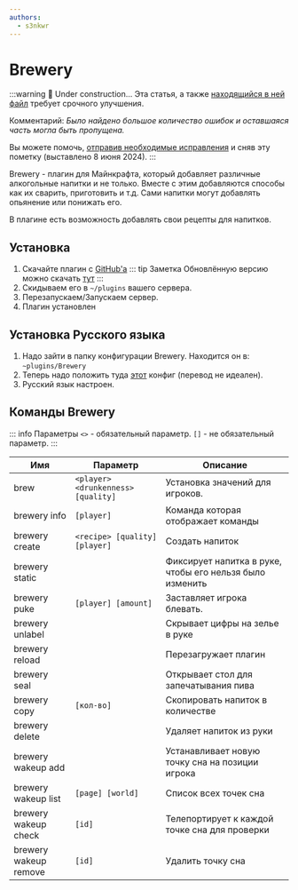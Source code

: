 ```yaml
---
authors:
  - s3nkwr
---
```


# Brewery

:::warning :construction: Under construction...
Эта статья, а также [находящийся в ней файл](/minecraft/brewery/config.yml) требует срочного улучшения.

Комментарий: *Было найдено большое количество ошибок и оставшаяся часть могла быть пропущена.*

Вы можете помочь, [отправив необходимые исправления](https://github.com/play2go/wiki/blob/main/src/minecraft/plugins/brewery.md) и сняв эту пометку (выставлено 8 июня 2024).
:::

Brewery - плагин для Майнкрафта, который добавляет различные алкогольные напитки и не только.
Вместе с этим добавляются способы как их сварить, приготовить и т.д. Сами напитки могут добавлять опьянение или понижать его.

В плагине есть возможность добавлять свои рецепты для напитков.

## Установка

1. Скачайте плагин с [GitHub'а](https://github.com/DieReicheErethons/Brewery/releases/latest)
::: tip Заметка
Обновлённую версию можно скачать [тут](https://github.com/Jsinco/BreweryX)
:::
2. Скидываем его в `~/plugins` вашего сервера.
3. Перезапускаем/Запускаем сервер.
4. Плагин установлен

## Установка Русского языка

1. Надо зайти в папку конфигурации Brewery. Находится он в: `~plugins/Brewery`
2. Теперь надо положить туда [этот](/minecraft/brewery/config.yml) конфиг (перевод не идеален).
3. Русский язык настроен.

## Команды Brewery

::: info Параметры
`<>` - обязательный параметр.
`[]` - не обязательный параметр.
:::

| Имя | Параметр | Описание |
| --------------- | ----------- | ----------- |
| brew | `<player> <drunkenness> [quality]` | Установка значений для игроков. |
| brewery info | `[player]` | Команда которая отображает команды |
| brewery create | `<recipe> [quality] [player]` | Создать напиток |
| brewery static |  | Фиксирует напитка в руке, чтобы его нельзя было изменить |  
| brewery puke | `[player] [amount]` | Заставляет игрока блевать.  |
| brewery unlabel |  | Скрывает цифры на зелье в руке |
| brewery reload |  | Перезагружает плагин |
| brewery seal |  | Открывает стол для запечатывания пива |
| brewery copy | `[кол-во]` | Скопировать напиток в количестве |
| brewery delete |  | Удаляет напиток из руки |
| brewery wakeup add | | Устанавливает новую точку сна на позиции игрока |
| brewery wakeup list | `[page] [world]` | Список всех точек сна |
| brewery wakeup check | `[id]` | Телепортирует к каждой точке сна для проверки |
| brewery wakeup remove | `[id]` | Удалить точку сна |
